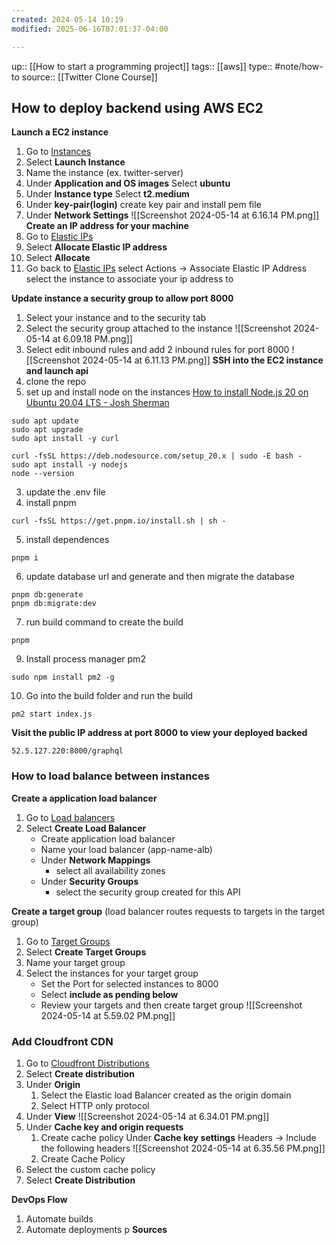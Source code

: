 ```yaml
---
created: 2024-05-14 10:19
modified: 2025-06-16T07:01:37-04:00

---
```

up::  [[How to start a programming project]]
tags:: [[aws]]
type:: #note/how-to
source:: [[Twitter Clone Course]]
## How to deploy backend using AWS EC2

**Launch a EC2 instance**
1. Go to [Instances](https://us-east-1.console.aws.amazon.com/ec2/home?region=us-east-1#Instances:)
2. Select **Launch Instance**
3. Name the instance (ex. twitter-server)
4. Under **Application and OS images**
	Select **ubuntu**
5. Under **Instance type**
	Select **t2.medium**
6. Under **key-pair(login)**
	create key pair and install pem file
7. Under **Network Settings**
	![[Screenshot 2024-05-14 at 6.16.14 PM.png]]
**Create an IP address for your machine**
1. Go to [Elastic IPs](https://us-east-1.console.aws.amazon.com/ec2/home?region=us-east-1#Addresses:)
2. Select **Allocate Elastic IP address**
3. Select **Allocate**
4. Go back to  [Elastic IPs](https://us-east-1.console.aws.amazon.com/ec2/home?region=us-east-1#Addresses:)
	select Actions -> Associate Elastic IP Address
	select the instance to associate your ip address to

**Update instance a security group to allow port 8000**
1. Select your instance and to the security tab
2. Select the security group attached to the instance
	![[Screenshot 2024-05-14 at 6.09.18 PM.png]]
3. Select edit inbound rules and add 2 inbound rules for port 8000
	![[Screenshot 2024-05-14 at 6.11.13 PM.png]]
 **SSH into the EC2 instance and launch api**
1. clone the repo
2. set up and install node on the instances
	[How to install Node.js 20 on Ubuntu 20.04 LTS - Josh Sherman](https://joshtronic.com/2023/04/23/how-to-install-nodejs-20-on-ubuntu-2004-lts/)
```
sudo apt update
sudo apt upgrade
sudo apt install -y curl
```
```
curl -fsSL https://deb.nodesource.com/setup_20.x | sudo -E bash -
sudo apt install -y nodejs
node --version
```
3. update the .env file
4.  install pnpm
```
curl -fsSL https://get.pnpm.io/install.sh | sh -
```
5. install dependences
```
pnpm i
```
6. update database url and generate and then migrate the database
```
pnpm db:generate
pnpm db:migrate:dev
```
7. run build command to create the build
```
pnpm
```
9. Install process manager pm2
```
sudo npm install pm2 -g
```
10. Go into the build folder and run the build
```
pm2 start index.js
```

**Visit the public IP address at port 8000 to view your deployed backed**
```
52.5.127.220:8000/graphql
```


### How to load balance between instances
**Create a application load balancer**
1. Go to [Load balancers](https://us-east-1.console.aws.amazon.com/ec2/home?region=us-east-1#LoadBalancers:)
2. Select **Create Load Balancer**
	- Create application load balancer
	- Name your load balancer (app-name-alb)
	- Under **Network Mappings**
		- select all availability zones
	- Under **Security Groups**
		- select the security group created for this API

**Create a target group** (load balancer routes requests to targets in the target group)
1. Go to [Target Groups](https://us-east-1.console.aws.amazon.com/ec2/home?region=us-east-1#TargetGroups:)
2. Select **Create Target Groups**
3. Name your target group
4. Select the instances for your target group
	- Set the Port for selected instances to 8000
	- Select **include as pending below**
	- Review your targets and then create target group
	![[Screenshot 2024-05-14 at 5.59.02 PM.png]]

### Add Cloudfront CDN

1. Go to [Cloudfront Distributions](https://us-east-1.console.aws.amazon.com/cloudfront/v4/home?region=us-east-1#/distributions)
2. Select **Create distribution**
3. Under **Origin**
	1. Select the Elastic load Balancer created as the origin domain
	2. Select HTTP only protocol
4. Under **View**
	![[Screenshot 2024-05-14 at 6.34.01 PM.png]]
5. Under **Cache key and origin requests**
	1. Create cache policy
		Under **Cache key settings**
		Headers -> Include the following headers
		![[Screenshot 2024-05-14 at 6.35.56 PM.png]]
	1. Create Cache Policy
6. Select the custom cache policy
7. Select **Create Distribution**


**DevOps Flow**
1. Automate builds
2. Automate deployments p
**Sources**
